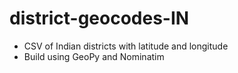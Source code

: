 # district-geocodes-IN

- CSV of Indian districts with latitude and longitude
- Build using GeoPy and Nominatim
